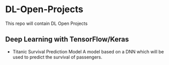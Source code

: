 # DL-Open-Projects

This repo will contain DL Open Projects
## Deep Learning with TensorFlow/Keras
- Titanic Survival Prediction Model
A model based on a DNN which will be used to predict the survival of passengers.
